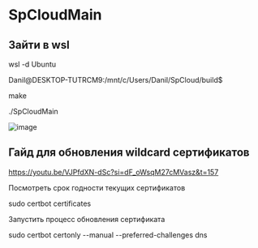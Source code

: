 # SpCloudMain

<h2>Зайти в wsl</h2>

wsl -d Ubuntu

Danil@DESKTOP-TUTRCM9:/mnt/c/Users/Danil/SpCloud/build$

make

./SpCloudMain

![image](https://github.com/user-attachments/assets/ede95cf3-0310-4437-aae5-3b7230198dd9)

<h2>Гайд для обновления wildcard сертификатов</h2>

https://youtu.be/VJPfdXN-dSc?si=dF_oWsqM27cMVasz&t=157

Посмотреть срок годности текущих сертификатов 

sudo certbot certificates

Запустить процесс обновления сертификата 

sudo certbot certonly --manual --preferred-challenges dns

